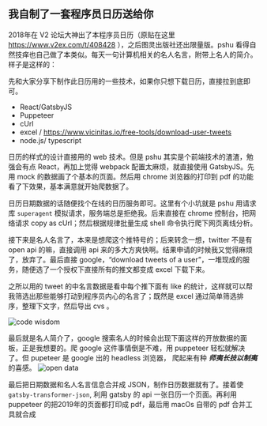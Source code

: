 我自制了一套程序员日历送给你
---

2018年在 V2 论坛大神出了本程序员日历（原贴在这里 https://www.v2ex.com/t/408428 ），之后图灵出版社还出限量版。pshu 看得自然技痒也自己做了本类似。每天一句计算机相关的名人名言，附带上名人的简介。样子是这样的：



先和大家分享下制作此日历用的一些技术，如果你只想下载日历，直接拉到底即可。

* React/GatsbyJS
* Puppeteer
* cUrl
* excel / https://www.vicinitas.io/free-tools/download-user-tweets
* node.js/ typescript


日历的样式的设计直接用的 web 技术。但是 pshu 其实是个前端技术的渣渣，勉强会有点 React，再加上觉得 webpack 配置太麻烦，就直接使用 GatsbyJS。先用 mock 的数据画了个基本的页面。然后用 chrome 浏览器的打印到 pdf 的功能看了下效果，基本满意就开始爬数据了。

日历日期数据的话随便找个在线的日历服务即可。这里有个小坑就是 pshu 用请求库 `superagent` 模拟请求，服务端总是拒绝我。后来直接在 chrome 控制台，把网络请求 copy as cUrl；然后根据规律批量生成 shell 命令执行爬下网页离线分析。

接下来是名人名言了，本来是想爬这个推特号的；后来转念一想，twitter 不是有 open api 的嘛，直接调用 api 来的多大方爽快啊。结果申请的时候我又觉得麻烦了，放弃了。最后直接 google，“download tweets of a user”，一堆现成的服务，随便选了一个授权下直接所有的推文都变成 excel 下载下来。

之所以用的 tweet 的中名言数据是看中每个推下面有 like 的统计，这样就可以帮我筛选出那些能够打动到程序员内心的名言了；既然是 excel 通过简单筛选排序，整理下文字，然后导出 cvs 。

![code wisdom](http://cdn2.51ulong.com/18-11-9/94816503.jpg)

最后就是名人简介了，google 搜索名人的时候会出现下面这样的开放数据的面板，正是我想要的。爬 google 这件事情倒是不难，用 puppeteer 轻松就解决了。但 pupeteer 是 google 出的 headless 浏览器， 爬起来有种 ***师夷长技以制夷*** 的喜感。
![open data](http://cdn2.51ulong.com/18-11-10/55195630.jpg)

最后把日期数据和名人名言信息合并成 JSON，制作日历数据就有了。接着使 `gatsby-transformer-json`, 利用 gatsby 的 api 一张日历一个页面。再利用 puppeteer 的把2019年的页面都打印成 pdf，最后用 macOs 自带的 pdf 合并工具就合成
<!--stackedit_data:
eyJoaXN0b3J5IjpbMTY0MjE1NDk4NCwtMTIzMDMwNDM5NywtOT
kyNDY3Mzc5LC0xMjE1MjQ4Nzg5LDg4NDY3MTgzNywxNTk1NTgy
Nzg2LDEzNjAzMzY2MTIsLTI2NjI0Njg5MCwtMTU2NDc2MzgzNi
w4Mjc5OTQwMjcsNzY0NDkxOTU4XX0=
-->